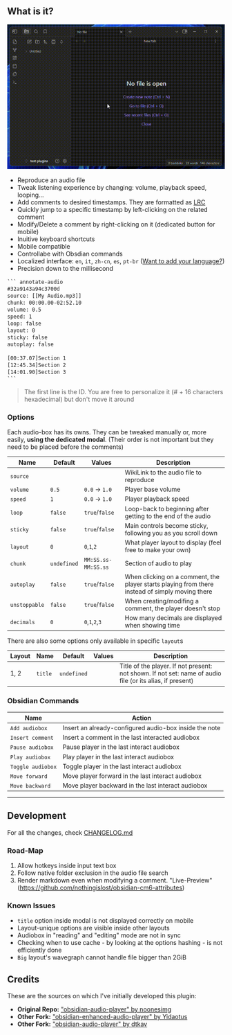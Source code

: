 ## What is it?

![Preview GIF](static/preview2.gif)

-   Reproduce an audio file
-   Tweak listening experience by changing: volume, playback speed, looping...
-   Add comments to desired timestamps. They are formatted as [LRC](<https://en.wikipedia.org/wiki/LRC_(file_format)>)
-   Quickly jump to a specific timestamp by left-clicking on the related comment
-   Modify/Delete a comment by right-clicking on it (dedicated button for mobile)
-   Inuitive keyboard shortcuts
-   Mobile compatible
-   Controllabe with Obsdian commands
-   Localized interface: `en`, `it`, `zh-cn`, `es`, `pt-br` ([Want to add your language?](https://github.com/12-VidE/annotate-audio/tree/master/src/lang/README.md))
-   Precision down to the millisecond

````
``` annotate-audio
#32a9143a94c3700d
source: [[My Audio.mp3]]
chunk: 00:00.00-02:52.10
volume: 0.5
speed: 1
loop: false
layout: 0
sticky: false
autoplay: false

[00:37.07]Section 1
[12:45.34]Section 2
[14:01.90]Section 3
```
````

> The first line is the ID. You are free to personalize it (# + 16 characters hexadecimal) but don't move it around

### Options

Each audio-box has its owns. They can be tweaked manually or, more easily, **using the dedicated modal**.
(Their order is not important but they need to be placed before the comments)

| Name          | Default     | Values              | Description                                                                                     |
| ------------- | ----------- | ------------------- | ----------------------------------------------------------------------------------------------- |
| `source`      |             |                     | WikiLink to the audio file to reproduce                                                         |
| `volume`      | `0.5`       | `0.0` → `1.0`       | Player base volume                                                                              |
| `speed`       | `1`         | `0.0` → `1.0`       | Player playback speed                                                                           |
| `loop`        | `false`     | `true`/`false`      | Loop-back to beginning after getting to the end of the audio                                    |
| `sticky`      | `false`     | `true`/`false`      | Main controls become sticky, following you as you scroll down                                   |
| `layout`      | `0`         | `0`,`1`,`2`         | What player layout to display (feel free to make your own)                                      |
| `chunk`       | `undefined` | `MM:SS.ss-MM:SS.ss` | Section of audio to play                                                                        |
| `autoplay`    | `false`     | `true`/`false`      | When clicking on a comment, the player starts playing from there instead of simply moving there |
| `unstoppable` | `false`     | `true`/`false`      | When creating/modifing a comment, the player doesn't stop                                       |
| `decimals`    | `0`         | `0`,`1`,`2`,`3`     | How many decimals are displayed when showing time                                               |

There are also some options only available in specific `layout`s

| Layout | Name    | Default     | Values | Description                                                                                               |
| ------ | ------- | ----------- | ------ | --------------------------------------------------------------------------------------------------------- |
| 1, 2   | `title` | `undefined` |        | Title of the player. If not present: not shown. If not set: name of audio file (or its alias, if present) |

### Obsidian Commands

| Name              | Action                                                 |
| ----------------- | ------------------------------------------------------ |
| `Add audiobox`    | Insert an already-configured audio-box inside the note |
| `Insert comment`  | Insert a comment in the last interacted audiobox       |
| `Pause audiobox`  | Pause player in the last interact audiobox             |
| `Play audiobox`   | Play player in the last interact audiobox              |
| `Toggle audiobox` | Toggle player in the last interact audiobox            |
| `Move forward`    | Move player forward in the last interact audiobox      |
| `Move backward`   | Move player backward in the last interact audiobox     |

---

## Development

For all the changes, check [CHANGELOG.md](https://github.com/12-VidE/annotate-audio/blob/master/CHANGELOG.md)

### Road-Map

1. Allow hotkeys inside input text box
2. Follow native folder exclusion in the audio file search
3. Render markdown even when modifying a comment. "Live-Preview" (https://github.com/nothingislost/obsidian-cm6-attributes)

### Known Issues

-   `title` option inside modal is not displayed correctly on mobile
-   Layout-unique options are visible inside other layouts
-   Audiobox in "reading" and "editing" mode are not in sync
-   Checking when to use cache - by looking at the options hashing - is not efficiently done
-   `Big` layout's wavegraph cannot handle file bigger than 2GiB

## Credits

These are the sources on which I've initially developed this plugin:

-   **Original Repo:** ["obsidian-audio-player" by noonesimg](https://github.com/noonesimg/obsidian-audio-player)
-   **Other Fork:** ["obsidian-enhanced-audio-player" by Yidaotus](https://github.com/Yidaotus/obsidian-enhanced-audio-player)
-   **Other Fork:** ["obsidian-audio-player" by dtkav](https://github.com/dtkav/obsidian-audio-player)
